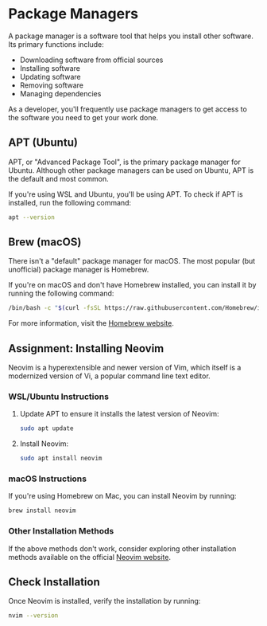 # Package Managers

A package manager is a software tool that helps you install other software. Its primary functions include:

- Downloading software from official sources
- Installing software
- Updating software
- Removing software
- Managing dependencies

As a developer, you'll frequently use package managers to get access to the software you need to get your work done.

## APT (Ubuntu)

APT, or "Advanced Package Tool", is the primary package manager for Ubuntu. Although other package managers can be used on Ubuntu, APT is the default and most common.

If you're using WSL and Ubuntu, you'll be using APT. To check if APT is installed, run the following command:

```sh
apt --version
```

## Brew (macOS)

There isn't a "default" package manager for macOS. The most popular (but unofficial) package manager is Homebrew.

If you're on macOS and don't have Homebrew installed, you can install it by running the following command:

```sh
/bin/bash -c "$(curl -fsSL https://raw.githubusercontent.com/Homebrew/install/HEAD/install.sh)"
```

For more information, visit the [Homebrew website](https://brew.sh).

## Assignment: Installing Neovim

Neovim is a hyperextensible and newer version of Vim, which itself is a modernized version of Vi, a popular command line text editor.

### WSL/Ubuntu Instructions

1. Update APT to ensure it installs the latest version of Neovim:

   ```sh
   sudo apt update
   ```

2. Install Neovim:

   ```sh
   sudo apt install neovim
   ```

### macOS Instructions

If you're using Homebrew on Mac, you can install Neovim by running:

```sh
brew install neovim
```

### Other Installation Methods

If the above methods don't work, consider exploring other installation methods available on the official [Neovim website](https://neovim.io).

## Check Installation

Once Neovim is installed, verify the installation by running:

```sh
nvim --version
```
